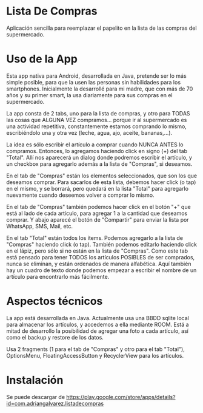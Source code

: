 # Lista De Compras
Aplicación sencilla para reemplazar el papelito en la lista de las compras del supermercado.

# Uso de la App
Esta app nativa para Android, desarrollada en Java, pretende ser lo más simple posible, para que la usen las personas sin
habilidades para los smartphones.  Inicialmente la desarrollé para mi madre, que con más de 70 años y su primer smart, la usa 
diariamente para sus compras en el supermercado.

La app consta de 2 tabs, uno para la lista de compras, y otro para TODAS las cosas que ALGUNA VEZ compramos... porque ir al 
supermercado es una actividad repetitiva,
constantemente estamos comprando lo mismo, escribiéndolo una y otra vez (leche, agua, ajo, aceite, bananas,...).

La idea es sólo escribir el artículo a comprar cuando NUNCA ANTES lo compramos.  Entonces, lo agregamos haciendo click en signo (+)
del tab "Total".  Allí nos aparecerá un dialog donde podremos escribir el artículo, y un checkbox para agregarlo además a la lista
de "Compras", si deseamos.

En el tab de "Compras" están los elementos seleccionados, que son los que deseamos comprar.  Para sacarlos de esta lista,
debemos hacer click (o tap) en el mismo, y se borrará, pero quedará en la lista "Total" para agregarlo nuevamente cuando deseemos
volver a comprar lo mismo.

En el tab de "Compras" también podemos hacer click en el botón "+" que está al lado de cada artículo, para agregar 1 a la
cantidad que deseamos comprar.  Y abajo aparecé el botón de "Compartir" para enviar la lista por WhatsApp, SMS, Mail, etc.

En el tab "Total" están todos los ítems.  Podemos agregarlo a la lista de "Compras" haciendo click (o tap).  También podemos
editarlo haciendo click en el lápiz, pero sólo si no están en la lista de "Compras".  Como este tab está pensado para tener
TODOS los artículos POSIBLES de ser comprados, nunca se eliminan, y están ordenados de manera alfabética.  Aquí también hay
un cuadro de texto donde podemos empezar a escribir el nombre de un artículo para encontrarlo más fácilmente.

# Aspectos técnicos
La app está desarrollada en Java.  Actualmente usa una BBDD sqlite local para almacenar los artículos, y accedemos a ella mediante
ROOM.  Está a mitad de desarrollo la posibilidad de agregar una foto a cada artículo, así como el backup y restore de los datos.

Usa 2 fragments (1 para el tab de "Compras" y otro para el tab "Total"), OptionsMenu, FloatingAccessButton y RecyclerView para
los artículos.

# Instalación
Se puede descargar de https://play.google.com/store/apps/details?id=com.adriangalvarez.listadecompras
